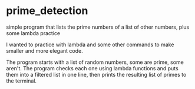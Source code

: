 # prime_detection
simple program that lists the prime numbers of a list of other numbers, plus some lambda practice

I wanted to practice with lambda and some other commands to make smaller and more elegant code.

The program starts with a list of random numbers, some are prime, some aren't. The program checks each one using lambda
functions and puts them into a filtered list in one line, then prints the resulting list of primes to the terminal.

